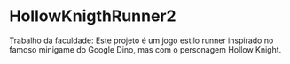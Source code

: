 # HollowKnigthRunner2
Trabalho da faculdade: Este projeto é um jogo estilo runner inspirado no famoso minigame do Google Dino, mas com o personagem Hollow Knight.
